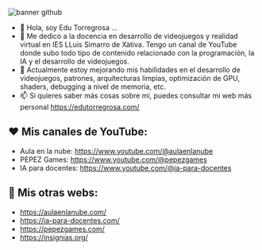 ![banner github](https://github.com/aulaenlanube/aulaenlanube/assets/15714409/68f8e060-a3df-47c7-bdb7-fb8c25e34ccb)


- 👋 Hola, soy Edu Torregrosa ...
- 👀 Me dedico a la docencia en desarrollo de videojuegos y realidad virtual en IES LLuís Simarro de Xàtiva. Tengo un canal de YouTube donde subo todo tipo de contenido relacionado con la programación, la IA y el desarrollo de videojuegos.
- 🌱 Actualmente estoy mejorando mis habilidades en el desarrollo de videojuegos, patrones, arquitecturas limpias, optimización de GPU, shaders, debugging a nivel de memoria, etc.
- 📫 Si quieres saber más cosas sobre mí, puedes consultar mi web más personal https://edutorregrosa.com/

## ❤ Mis canales de YouTube:
- Aula en la nube: https://www.youtube.com/@aulaenlanube
- PEPEZ Games: https://www.youtube.com/@pepezgames
- IA para docentes: https://www.youtube.com/@ia-para-docentes

## 💚 Mis otras webs:
- https://aulaenlanube.com/
- https://ia-para-docentes.com/
- https://pepezgames.com/
- https://insignias.org/


